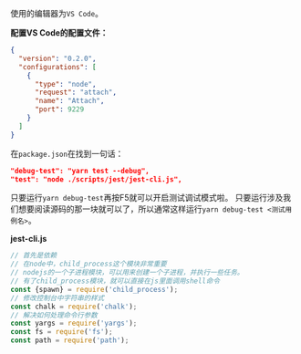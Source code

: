 使用的编辑器为`VS Code`。

**配置VS Code的配置文件：**

```json
{
  "version": "0.2.0",
  "configurations": [
    {
      "type": "node",
      "request": "attach",
      "name": "Attach",
      "port": 9229
    }
  ]
}
```

在`package.json`在找到一句话：

```json
"debug-test": "yarn test --debug",
"test": "node ./scripts/jest/jest-cli.js",
```

只要运行`yarn debug-test`再按F5就可以开启测试调试模式啦。 只要运行涉及我们想要阅读源码的那一块就可以了，所以通常这样运行`yarn debug-test <测试用例名>`。

**jest-cli.js**

```js
// 首先是依赖
// 在node中，child_process这个模块非常重要
// nodejs的一个子进程模块，可以用来创建一个子进程，并执行一些任务。
// 有了child_process模块，就可以直接在js里面调用shell命令
const {spawn} = require('child_process');
// 修改控制台中字符串的样式
const chalk = require('chalk');
// 解决如何处理命令行参数
const yargs = require('yargs');
const fs = require('fs');
const path = require('path');
```

